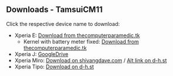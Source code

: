 ## Downloads - TamsuiCM11

Click the respective device name to download:

- Xperia E: [Download from thecomputerparamedic.tk](http://www.thecomputerparamedic.tk)
  - Kernel with battery meter fixed: [Download from thecomputerparamedic.tk](http://www.thecomputerparamedic.tk)
- Xperia J: [GoogleDrive](https://drive.google.com/file/d/0ByDTUztGLYpWM0w3b1lHRS1ERzg/view?usp=sharing)
- Xperia Miro: [Download on shivangdave.com](http://shivangdave.com/roms.html) / [Alt link on d-h.st](http://d-h.st/Fhr)
- Xperia Tipo: [Download on d-h.st](http://d-h.st/Qq1)
